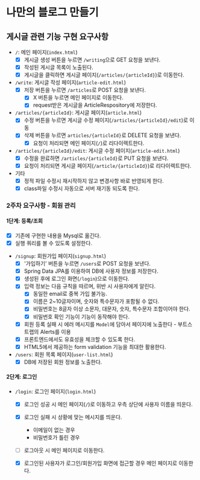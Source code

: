    # 나만의 블로그 만들기
   
   ## 게시글 관련 기능 구현 요구사항
   
   - `/`: 메인 페이지(`index.html`)
        - [x] 게시글 생성 버튼을 누르면 `/writing`으로 GET 요청을 보낸다.
        - [x] 작성된 게시글 목록이 노출된다.
        - [x] 게시글을 클릭하면 게시글 페이지(`/articles/{articleId}`)로 이동한다.
   
   - `/write`: 게시글 작성 페이지(`article-edit.html`)
        - [x] 저장 버튼을 누르면 `/articles`로 POST 요청을 보낸다.
            - [x] X 버튼을 누르면 메인 페이지로 이동한다.
            - [x] request받은 게시글을 ArticleRespository에 저장한다.
   
   - `/articles/{articleId}`: 게시글 페이지(`article.html`)
        - [x] 수정 버튼을 누르면 게시글 수정 페이지(`/articles/{articleId}/edit`)로 이동
        - [x] 삭제 버튼을 누르면 `articles/{articleId}`로 DELETE 요청을 보낸다.
            - [x] 요청이 처리되면 메인 페이지(`/`)로 리다이렉트한다.
   
   - `/articles/{articleId}/edit`: 게시글 수정 페이지(`article-edit.html`)
        - [x] 수정을 완료하면 `/articles/{articleId}`로 PUT 요청을 보낸다.
        - [x] 요청이 처리되면 게시글 페이지(`/article/{articleId}`)로 리다이렉트한다.
   
   - 기타
        - [x] 정적 파일 수정시 재시작하지 않고 변경사항 바로 반영되게 한다.
        - [x] class파일 수정시 자동으로 서버 재기동 되도록 한다.
        
   ### 2주차 요구사항 - 회원 관리
   
   #### 1단계: 등록/조회
   
   - [x] 기존에 구현한 내용을 Mysql로 옮긴다.
   - [x] 실행 쿼리를 볼 수 있도록 설정한다.
   
   - `/signup`: 회원가입 페이지(`signup.html`)
        - [x] '가입하기' 버튼을 누르면 `/users`로 POST 요청을 보낸다.
        - [x] Spring Data JPA를 이용하여 DB에 사용자 정보를 저장한다.
        - [x] 생성된 후에 로그인 화면(`/login`)으로 이동한다.
        - [x] 입력 정보는 다음 규칙을 따르며, 위반 시 사용자에게 알린다.
            - [x] 동일한 email로 중복 가입 불가능.
            - [x] 이름은 2~10글자이며, 숫자와 특수문자가 포함될 수 없다.
            - [x] 비밀번호는 8글자 이상 소문자, 대문자, 숫자, 특수문자 조합이어야 한다.
            - [x] 비밀번호 확인 기능이 기능이 동작해야 한다.
        - [x] 회원 등록 실패 시 에러 메시지를 `Model`에 담아서 페이지에 노출한다 - 부트스트랩의 Alerts를 이용
        - [x] 프론트엔드에서도 유효성을 체크할 수 있도록 한다.
        - [x] HTML5에서 제공하는 form validation 기능을 최대한 활용한다.
       
   - `/users`: 회원 목록 페이지(`user-list.html`)
        - [x] DB에 저장된 회원 정보를 노출한다.
        
   #### 2단계: 로그인
   
   - `/login`: 로그인 페이지(`login.html`)
        - [x] 로그인 성공 시 메인 페이지(`/`)로 이동하고 우측 상단에 사용자 이름을 띄운다.
        - [x] 로그인 실패 시 상황에 맞는 메시지를 띄운다.
            - 이메일이 없는 경우
            - 비밀번호가 틀린 경우
        - [ ] 로그아웃 시 메인 페이지로 이동한다.
        - [x] 로그인된 사용자가 로그인/회원가입 화면에 접근할 경우 메인 페이지로 이동한다.

